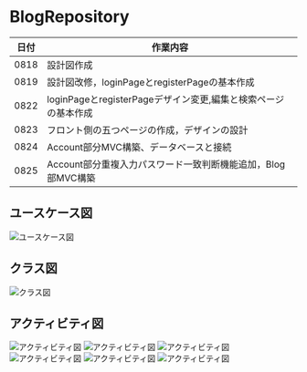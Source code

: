 # BlogRepository
|日付|作業内容|
|--|--|
|0818|設計図作成|
|0819|設計図改修，loginPageとregisterPageの基本作成|
|0822|loginPageとregisterPageデザイン変更,編集と検索ページの基本作成|
|0823|フロント側の五つページの作成，デザインの設計|
|0824|Account部分MVC構築、データベースと接続|
|0825|Account部分重複入力パスワード一致判断機能追加，Blog部MVC構築|


## ユースケース図
![ユースケース図](drawio/useCase.png)


## クラス図
![クラス図](drawio/class.png)


## アクティビティ図
![アクティビティ図](drawio/loginPage.png)
![アクティビティ図](drawio/registerPage.png)
![アクティビティ図](drawio/addBlog.png)
![アクティビティ図](drawio/deleteBlog.png)
![アクティビティ図](drawio/editBlog.png)
![アクティビティ図](drawio/readBlog.png)